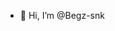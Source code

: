 - 👋 Hi, I’m @Begz-snk

<!---
Begz-snk/Begz-snk is a ✨ special ✨ repository because its `README.md` (this file) appears on your GitHub profile.
You can click the Preview link to take a look at your changes.
--->
